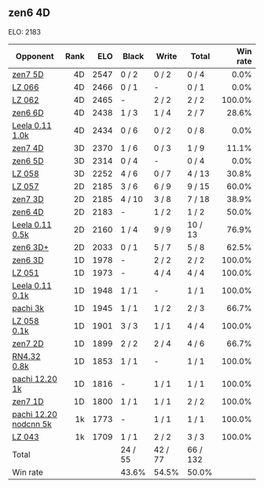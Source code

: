## zen6 4D ##

ELO: 2183

Opponent | Rank | ELO | Black | Write | Total | Win rate
---------|-----:|----:|-------|-------|-------|-------:
[zen7 5D](zen7%205D.md) | 4D | 2547 | 0 / 2 | 0 / 2 | 0 / 4 | 0.0%
[LZ 066](LZ%20066.md) | 4D | 2466 | 0 / 1 | - | 0 / 1 | 0.0%
[LZ 062](LZ%20062.md) | 4D | 2465 | - | 2 / 2 | 2 / 2 | 100.0%
[zen6 6D](zen6%206D.md) | 4D | 2438 | 1 / 3 | 1 / 4 | 2 / 7 | 28.6%
[Leela 0.11 1.0k](Leela%200.11%201.0k.md) | 4D | 2434 | 0 / 6 | 0 / 2 | 0 / 8 | 0.0%
[zen7 4D](zen7%204D.md) | 3D | 2370 | 1 / 6 | 0 / 3 | 1 / 9 | 11.1%
[zen6 5D](zen6%205D.md) | 3D | 2314 | 0 / 4 | - | 0 / 4 | 0.0%
[LZ 058](LZ%20058.md) | 3D | 2252 | 4 / 6 | 0 / 7 | 4 / 13 | 30.8%
[LZ 057](LZ%20057.md) | 2D | 2185 | 3 / 6 | 6 / 9 | 9 / 15 | 60.0%
[zen7 3D](zen7%203D.md) | 2D | 2185 | 4 / 10 | 3 / 8 | 7 / 18 | 38.9%
[zen6 4D](zen6%204D.md) | 2D | 2183 | - | 1 / 2 | 1 / 2 | 50.0%
[Leela 0.11 0.5k](Leela%200.11%200.5k.md) | 2D | 2160 | 1 / 4 | 9 / 9 | 10 / 13 | 76.9%
[zen6 3D+](zen6%203D+.md) | 2D | 2033 | 0 / 1 | 5 / 7 | 5 / 8 | 62.5%
[zen6 3D](zen6%203D.md) | 1D | 1978 | - | 2 / 2 | 2 / 2 | 100.0%
[LZ 051](LZ%20051.md) | 1D | 1973 | - | 4 / 4 | 4 / 4 | 100.0%
[Leela 0.11 0.1k](Leela%200.11%200.1k.md) | 1D | 1948 | 1 / 1 | - | 1 / 1 | 100.0%
[pachi 3k](pachi%203k.md) | 1D | 1945 | 1 / 1 | 1 / 2 | 2 / 3 | 66.7%
[LZ 058 0.1k](LZ%20058%200.1k.md) | 1D | 1901 | 3 / 3 | 1 / 1 | 4 / 4 | 100.0%
[zen7 2D](zen7%202D.md) | 1D | 1899 | 2 / 2 | 2 / 4 | 4 / 6 | 66.7%
[RN4.32 0.8k](RN4.32%200.8k.md) | 1D | 1853 | 1 / 1 | - | 1 / 1 | 100.0%
[pachi 12.20 1k](pachi%2012.20%201k.md) | 1D | 1816 | - | 1 / 1 | 1 / 1 | 100.0%
[zen7 1D](zen7%201D.md) | 1D | 1800 | 1 / 1 | 1 / 1 | 2 / 2 | 100.0%
[pachi 12.20 nodcnn 5k](pachi%2012.20%20nodcnn%205k.md) | 1k | 1773 | - | 1 / 1 | 1 / 1 | 100.0%
[LZ 043](LZ%20043.md) | 1k | 1709 | 1 / 1 | 2 / 2 | 3 / 3 | 100.0%
Total | | | 24 / 55 | 42 / 77 | 66 / 132 | 
Win rate| | | 43.6% | 54.5% | 50.0% | 
